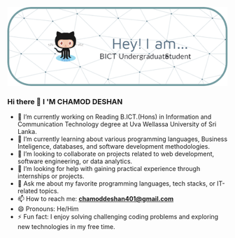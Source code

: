 
![Header](./banner.png)

### Hi there 👋 I 'M CHAMOD DESHAN 


- 🔭 I’m currently working on Reading B.ICT.(Hons) in Information and Communication Technology degree at Uva Wellassa University of Sri Lanka.
- 🌱 I’m currently learning about various programming languages, Business Inteligence, databases, and software development methodologies.
- 👯 I’m looking to collaborate on projects related to web development, software engineering, or data analytics.
- 🤔 I’m looking for help with gaining practical experience through internships or projects.
- 💬 Ask me about my favorite programming languages, tech stacks, or IT-related topics.
- 📫 How to reach me: **chamoddeshan401@gmail.com**
- 😄 Pronouns: He/Him
- ⚡ Fun fact: I enjoy solving challenging coding problems and exploring new technologies in my free time.
